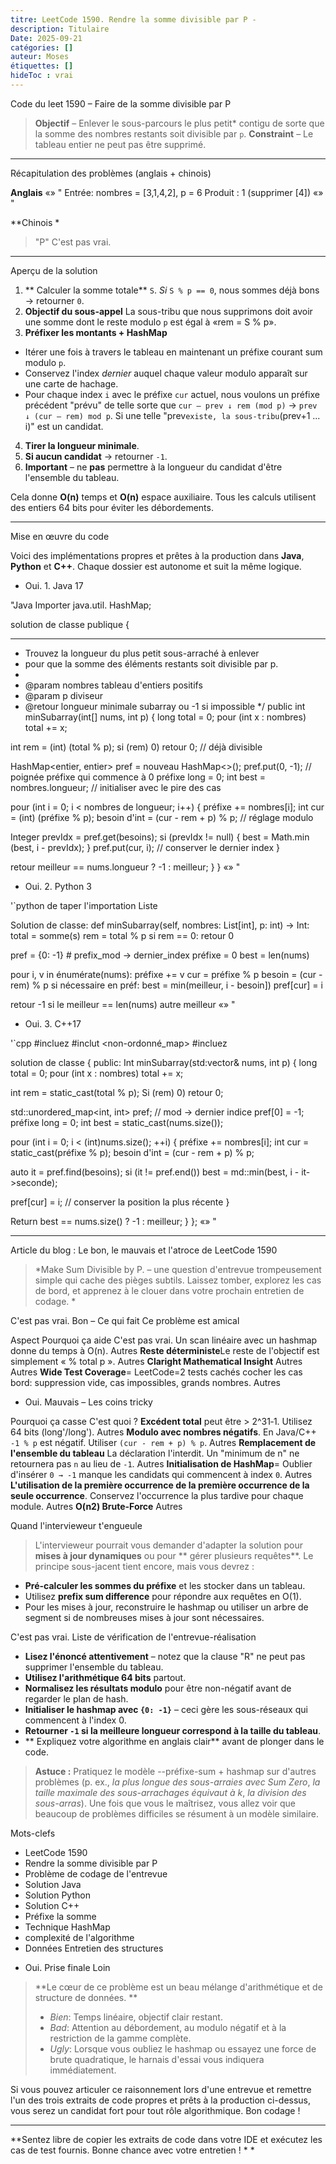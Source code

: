 ```yaml
---
titre: LeetCode 1590. Rendre la somme divisible par P -
description: Titulaire
Date: 2025-09-21
catégories: []
auteur: Moses
étiquettes: []
hideToc : vrai
---
```

Code du leet 1590 – Faire de la somme divisible par P
> **Objectif** – Enlever le sous-parcours le plus petit* contigu de sorte que la somme des nombres restants soit divisible par `p`.
> **Constraint** – Le tableau entier ne peut pas être supprimé.

---

Récapitulation des problèmes (anglais + chinois)

**Anglais**
«» "
Entrée: nombres = [3,1,4,2], p = 6
Produit : 1 (supprimer [4])
«» "

**Chinois *
> "P"
> C'est pas vrai.

---

Aperçu de la solution

1. ** Calculer la somme totale** `S`.
*Si* `S % p == 0`, nous sommes déjà bons → retourner `0`.
2. **Objectif du sous-appel**
La sous-tribu que nous supprimons doit avoir une somme dont le reste modulo `p` est égal à
«rem = S % p».
3. **Préfixer les montants + HashMap**
* Itérer une fois à travers le tableau en maintenant un préfixe courant sum modulo `p`.
* Conservez l'index *dernier* auquel chaque valeur modulo apparaît sur une carte de hachage.
* Pour chaque index `i` avec le préfixe `cur` actuel, nous voulons un préfixe précédent
"prévu" de telle sorte que
`cur – prev ↓ rem (mod p)` → `prev ↓ (cur – rem) mod p`.
Si une telle "prev` existe, la sous-tribu `(prev+1 ... i)" est un candidat.
4. **Tirer la longueur minimale**.
5. **Si aucun candidat** → retourner `-1`.
6. **Important** – ne **pas** permettre à la longueur du candidat d'être l'ensemble du tableau.

Cela donne **O(n)** temps et **O(n)** espace auxiliaire.
Tous les calculs utilisent des entiers 64 bits pour éviter les débordements.

---

Mise en œuvre du code

Voici des implémentations propres et prêtes à la production dans **Java**, **Python** et **C++**.
Chaque dossier est autonome et suit la même logique.

- Oui. 1. Java 17

"Java
Importer java.util. HashMap;

solution de classe publique {
***
* Trouvez la longueur du plus petit sous-arraché à enlever
* pour que la somme des éléments restants soit divisible par p.
*
* @param nombres tableau d'entiers positifs
* @param p diviseur
* @retour longueur minimale subarray ou -1 si impossible
*/
public int minSubarray(int[] nums, int p) {
long total = 0;
pour (int x : nombres) total += x;

int rem = (int) (total % p);
si (rem) 0) retour 0; // déjà divisible

HashMap<entier, entier> pref = nouveau HashMap<>();
pref.put(0, -1); // poignée préfixe qui commence à 0
préfixe long = 0;
int best = nombres.longueur; // initialiser avec le pire des cas

pour (int i = 0; i < nombres de longueur; i++) {
préfixe += nombres[i];
int cur = (int) (préfixe % p);
besoin d'int = (cur - rem + p) % p; // réglage modulo

Integer prevIdx = pref.get(besoins);
si (prevIdx != null) {
best = Math.min (best, i - prevIdx);
}
pref.put(cur, i); // conserver le dernier index
}

retour meilleur == nums.longueur ? -1 : meilleur;
}
}
«» "

- Oui. 2. Python 3

'`python
de taper l'importation Liste

Solution de classe:
def minSubarray(self, nombres: List[int], p: int) -> Int:
total = somme(s)
rem = total % p
si rem == 0:
retour 0

pref = {0: -1} # prefix_mod -> dernier_index
préfixe = 0
best = len(nums)

pour i, v in énumérate(nums):
préfixe += v
cur = préfixe % p
besoin = (cur - rem) % p
si nécessaire en préf:
best = min(meilleur, i - besoin])
pref[cur] = i

retour -1 si le meilleur == len(nums) autre meilleur
«» "

- Oui. 3. C++17

'`cpp
#incluez <vecteur>
#inclut <non-ordonné_map>
#incluez <algorithme>

solution de classe {
public:
Int minSubarray(std:vector<int>& nums, int p) {
long total = 0;
pour (int x : nombres) total += x;

int rem = static_cast<int>(total % p);
Si (rem) 0) retour 0;

std::unordered_map<int, int> pref; // mod -> dernier indice
pref[0] = -1;
préfixe long = 0;
int best = static_cast<int>(nums.size());

pour (int i = 0; i < (int)nums.size(); ++i) {
préfixe += nombres[i];
int cur = static_cast<int>(préfixe % p);
besoin d'int = (cur - rem + p) % p;

auto it = pref.find(besoins);
si (it != pref.end())
best = md::min(best, i - it->seconde);

pref[cur] = i; // conserver la position la plus récente
}

Return best == nums.size() ? -1 : meilleur;
}
};
«» "

---

Article du blog : Le bon, le mauvais et l'atroce de LeetCode 1590

> *Make Sum Divisible by P. – une question d'entrevue trompeusement simple qui cache des pièges subtils. Laissez tomber, explorez les cas de bord, et apprenez à le clouer dans votre prochain entretien de codage. *

C'est pas vrai. Bon – Ce qui fait Ce problème est amical

Aspect Pourquoi ça aide
C'est pas vrai.
Un scan linéaire avec un hashmap donne du temps à O(n). Autres
**Reste déterministe**Le reste de l'objectif est simplement « % total p ». Autres
**Claright Mathematical Insight** Autres
Autres **Wide Test Coverage**= LeetCode=2 tests cachés cocher les cas bord: suppression vide, cas impossibles, grands nombres. Autres

- Oui. Mauvais – Les coins tricky

Pourquoi ça casse
C'est quoi ?
**Excédent total** peut être > 2^31‐1. Utilisez 64 bits (long'/long'). Autres
**Modulo avec nombres négatifs**. En Java/C++ `-1 % p` est négatif. Utiliser `(cur - rem + p) % p`. Autres
**Remplacement de l'ensemble du tableau** La déclaration l'interdit. Un "minimum de n" ne retournera pas `n` au lieu de `-1`. Autres
**Initialisation de HashMap**= Oublier d'insérer `0 → -1` manque les candidats qui commencent à index `0`. Autres
**L'utilisation de la première occurrence de la première occurrence de la seule occurrence**. Conservez l'occurrence la plus tardive pour chaque module. Autres
**O(n2) Brute-Force** Autres

Quand l'intervieweur t'engueule

> L'intervieweur pourrait vous demander d'adapter la solution pour **mises à jour dynamiques** ou pour ** gérer plusieurs requêtes**. Le principe sous-jacent tient encore, mais vous devrez :

* **Pré-calculer les sommes du préfixe** et les stocker dans un tableau.
* Utilisez **prefix sum difference** pour répondre aux requêtes en O(1).
* Pour les mises à jour, reconstruire le hashmap ou utiliser un arbre de segment si de nombreuses mises à jour sont nécessaires.

C'est pas vrai. Liste de vérification de l'entrevue-réalisation

- **Lisez l'énoncé attentivement** – notez que la clause "R" ne peut pas supprimer l'ensemble du tableau.
- **Utilisez l'arithmétique 64 bits** partout.
- **Normalisez les résultats modulo** pour être non-négatif avant de regarder le plan de hash.
- **Initialiser le hashmap avec `{0: -1}`** – ceci gère les sous-réseaux qui commencent à l'index 0.
- **Retourner `-1` si la meilleure longueur correspond à la taille du tableau**.
- ** Expliquez votre algorithme en anglais clair** avant de plonger dans le code.

> **Astuce :** Pratiquez le modèle --préfixe-sum + hashmap sur d'autres problèmes (p. ex., *la plus longue des sous-arraies avec Sum Zero*, *la taille maximale des sous-arrachages équivaut à k*, *la division des sous-arras*). Une fois que vous le maîtrisez, vous allez voir que beaucoup de problèmes difficiles se résument à un modèle similaire.

Mots-clefs

* LeetCode 1590
* Rendre la somme divisible par P
* Problème de codage de l'entrevue
* Solution Java
* Solution Python
* Solution C++
* Préfixe la somme
* Technique HashMap
* complexité de l'algorithme
* Données Entretien des structures

- Oui. Prise finale Loin

> **Le cœur de ce problème est un beau mélange d'arithmétique et de structure de données. **
> - *Bien*: Temps linéaire, objectif clair restant.
> - *Bad*: Attention au débordement, au modulo négatif et à la restriction de la gamme complète.
> - *Ugly*: Lorsque vous oubliez le hashmap ou essayez une force de brute quadratique, le harnais d'essai vous indiquera immédiatement.

Si vous pouvez articuler ce raisonnement lors d'une entrevue et remettre l'un des trois extraits de code propres et prêts à la production ci-dessus, vous serez un candidat fort pour tout rôle algorithmique. Bon codage !

---

**Sentez libre de copier les extraits de code dans votre IDE et exécutez les cas de test fournis. Bonne chance avec votre entretien ! * *